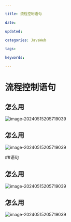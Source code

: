 ```yaml
---

title: 流程控制语句

date: 

updated: 

categories: JavaWeb

tags: 

keywords: 

---
```

# 流程控制语句

## 怎么用

![image-20240515205719039](../TyporaImage/image-20240515205719039.png)

## 

## 怎么用

![image-20240515205719039](../TyporaImage/image-20240515205719039.png)

##语句

## 怎么用

![image-20240515205719039](../TyporaImage/image-20240515205719039.png)

## 

## 怎么用

![image-20240515205719039](../TyporaImage/image-20240515205719039.png)

##